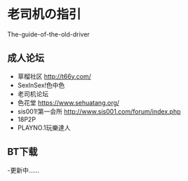 # 老司机の指引

The-guide-of-the-old-driver

## 成人论坛

- 草榴社区 http://t66y.com/
- SexInSex!色中色
- 老司机论坛
- 色花堂 https://www.sehuatang.org/
- sis001!第一会所 http://www.sis001.com/forum/index.php
- 18P2P
- PLAYNO.1玩樂達人

## BT下载

-更新中……
